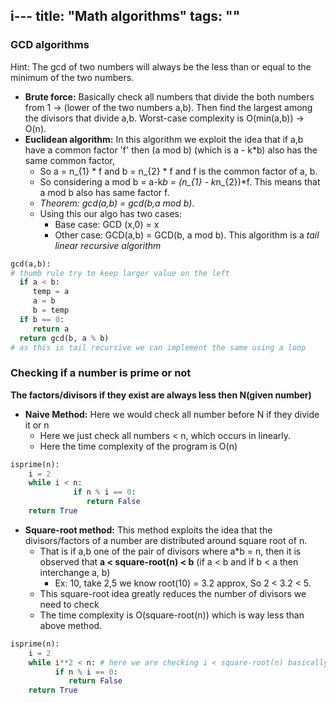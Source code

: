 i---
title: "Math algorithms"
tags: ""
---
### GCD algorithms

Hint: The gcd of two numbers will always be the less than or equal to the minimum of the two numbers.

-   **Brute force:** Basically check all numbers that divide the both numbers from 1 → (lower of the two numbers a,b). Then find the largest among the divisors that divide a,b. Worst-case complexity is O(min(a,b)) → O(n).
-   **Euclidean algorithm:** In this algorithm we exploit the idea that if a,b have a common factor 'f' then (a mod b) (which is a - k*b) also has the same common factor,
    - So a = n_{1} * f and b = n_{2} * f and f is the common factor of a, b.
    - So considering a mod b = a-k*b = (n_{1} - k*n_{2})*f. This means that a mod b also has same factor f.
    - _Theorem: gcd(a,b) = gcd(b,a mod b)_.
    - Using this our algo has two cases:
      * Base case: GCD (x,0) = x
      * Other case: GCD(a,b) = GCD(b, a mod b). This algorithm is a _tail linear recursive algorithm_
```Python
gcd(a,b):
# thumb rule try to keep larger value on the left
  if a < b:
     temp = a
     a = b
     b = temp
  if b == 0:
     return a
  return gcd(b, a % b)
# as this is tail recursive we can implement the same using a loop
```

### Checking if a number is prime or not

**The factors/divisors if they exist are always less then N(given number)**

- **Naive Method:** Here we would check all number before N if they divide it or n
    - Here we just check all numbers < n, which occurs in linearly.
    - Here the time complexity of the program is O(n)
```Python
isprime(n):
	i = 2
	while i < n:
      	      if n % i == 0:
      	      	 return False
	return True
```
- **Square-root method:** This method exploits the idea that the divisors/factors of a number are distributed around square root of n.
    - That is if a,b one of the pair of divisors where a*b = n, then it is observed that **a < square-root(n) < b** (if a < b and if b < a then interchange a, b)
      * Ex: 10, take 2,5 we know root(10) = 3.2 approx, So 2 < 3.2 < 5.
    - This square-root idea greatly reduces the number of divisors we need to check
    - The time complexity is O(square-root(n)) which is way less than above method.
```Python
isprime(n):
	i = 2
	while i**2 < n: # here we are checking i < square-root(n) basically
	      if n % i == 0:
	      	 return False
	return True
```